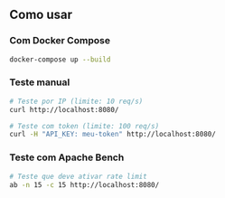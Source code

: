 ## Como usar

### Com Docker Compose

```bash
docker-compose up --build
```

### Teste manual

```bash
# Teste por IP (limite: 10 req/s)
curl http://localhost:8080/

# Teste com token (limite: 100 req/s)
curl -H "API_KEY: meu-token" http://localhost:8080/
```

### Teste com Apache Bench

```bash
# Teste que deve ativar rate limit
ab -n 15 -c 15 http://localhost:8080/
```